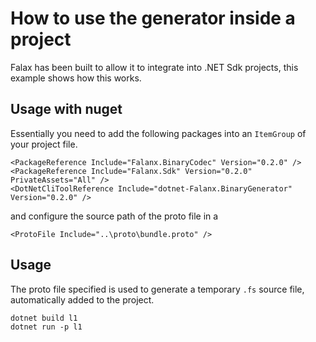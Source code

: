 # How to use the generator inside a project

Falax has been built to allow it to integrate into .NET Sdk projects, this example shows how this works.

## Usage with nuget

Essentially you need to add the following packages into an `ItemGroup` of your project file.

```
<PackageReference Include="Falanx.BinaryCodec" Version="0.2.0" />
<PackageReference Include="Falanx.Sdk" Version="0.2.0" PrivateAssets="All" />
<DotNetCliToolReference Include="dotnet-Falanx.BinaryGenerator" Version="0.2.0" />
```

and configure the source path of the proto file in a

```
<ProtoFile Include="..\proto\bundle.proto" />
```

## Usage

The proto file specified is used to generate a temporary `.fs` source file, automatically added to the project.

```
dotnet build l1
dotnet run -p l1
```

